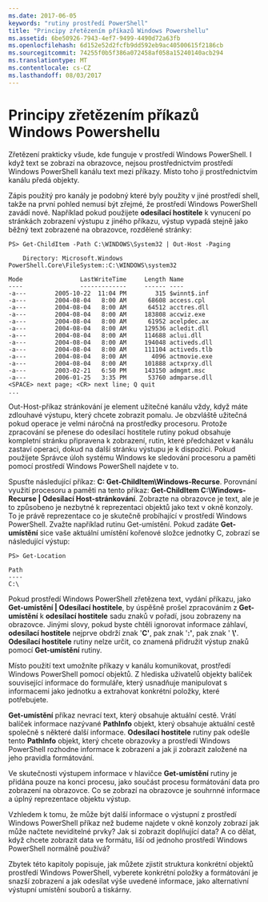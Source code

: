 ```yaml
---
ms.date: 2017-06-05
keywords: "rutiny prostředí PowerShell"
title: "Principy zřetězením příkazů Windows Powershellu"
ms.assetid: 6be50926-7943-4ef7-9499-4490d72a63fb
ms.openlocfilehash: 6d152e52d2fcfb9dd592eb9ac40500615f2186cb
ms.sourcegitcommit: 74255f0b5f386a072458af058a15240140acb294
ms.translationtype: MT
ms.contentlocale: cs-CZ
ms.lasthandoff: 08/03/2017
---
```

# <a name="understanding-the-windows-powershell-pipeline"></a>Principy zřetězením příkazů Windows Powershellu
Zřetězení prakticky všude, kde funguje v prostředí Windows PowerShell. I když text se zobrazí na obrazovce, nejsou prostřednictvím prostředí Windows PowerShell kanálu text mezi příkazy. Místo toho ji prostřednictvím kanálu předá objekty.

Zápis použitý pro kanály je podobný které byly použity v jiné prostředí shell, takže na první pohled nemusí být zřejmé, že prostředí Windows PowerShell zavádí nové. Například pokud použijete **odesílací hostitele** k vynucení po stránkách zobrazení výstupu z jiného příkazu, výstup vypadá stejně jako běžný text zobrazené na obrazovce, rozdělené stránky:

```
PS> Get-ChildItem -Path C:\WINDOWS\System32 | Out-Host -Paging

    Directory: Microsoft.Windows PowerShell.Core\FileSystem::C:\WINDOWS\system32

Mode                LastWriteTime     Length Name
----                -------------     ------ ----
-a---        2005-10-22  11:04 PM        315 $winnt$.inf
-a---        2004-08-04   8:00 AM      68608 access.cpl
-a---        2004-08-04   8:00 AM      64512 acctres.dll
-a---        2004-08-04   8:00 AM     183808 accwiz.exe
-a---        2004-08-04   8:00 AM      61952 acelpdec.ax
-a---        2004-08-04   8:00 AM     129536 acledit.dll
-a---        2004-08-04   8:00 AM     114688 aclui.dll
-a---        2004-08-04   8:00 AM     194048 activeds.dll
-a---        2004-08-04   8:00 AM     111104 activeds.tlb
-a---        2004-08-04   8:00 AM       4096 actmovie.exe
-a---        2004-08-04   8:00 AM     101888 actxprxy.dll
-a---        2003-02-21   6:50 PM     143150 admgmt.msc
-a---        2006-01-25   3:35 PM      53760 admparse.dll
<SPACE> next page; <CR> next line; Q quit
...
```

Out-Host-příkaz stránkování je element užitečné kanálu vždy, když máte zdlouhavé výstupu, který chcete zobrazit pomalu. Je obzvláště užitečná pokud operace je velmi náročná na prostředky procesoru. Protože zpracování se přenese do odesílací hostitele rutiny pokud obsahuje kompletní stránku připravena k zobrazení, rutin, které předcházet v kanálu zastaví operaci, dokud na další stránku výstupu je k dispozici. Pokud použijete Správce úloh systému Windows ke sledování procesoru a paměti pomocí prostředí Windows PowerShell najdete v to.

Spusťte následující příkaz: **C: Get-ChildItem\\Windows-Recurse**. Porovnání využití procesoru a paměti na tento příkaz: **Get-ChildItem C:\\Windows-Recurse | Odesílací Host-stránkování**. Zobrazte na obrazovce je text, ale je to způsobeno je nezbytné k reprezentaci objektů jako text v okně konzoly. To je právě reprezentace co je skutečně probíhající v prostředí Windows PowerShell. Zvažte například rutinu Get-umístění. Pokud zadáte **Get-umístění** sice vaše aktuální umístění kořenové složce jednotky C, zobrazí se následující výstup:

```
PS> Get-Location

Path
----
C:\
```

Pokud prostředí Windows PowerShell zřetězena text, vydání příkazu, jako **Get-umístění | Odesílací hostitele**, by úspěšně prošel zpracováním z **Get-umístění** k **odesílací hostitele** sadu znaků v pořadí, jsou zobrazeny na obrazovce. Jinými slovy, pokud byste chtěli ignorovat informace záhlaví, **odesílací hostitele** nejprve obdrží znak '**C'**, pak znak '**:'**, pak znak ' **\\'**. **Odesílací hostitele** rutiny nelze určit, co znamená přidružit výstup znaků pomocí **Get-umístění** rutiny.

Místo použití text umožníte příkazy v kanálu komunikovat, prostředí Windows PowerShell pomocí objektů. Z hlediska uživatelů objekty balíček související informace do formuláře, který usnadňuje manipulovat s informacemi jako jednotku a extrahovat konkrétní položky, které potřebujete.

**Get-umístění** příkaz nevrací text, který obsahuje aktuální cestě. Vrátí balíček informace nazývané **PathInfo** objekt, který obsahuje aktuální cestě společně s některé další informace. **Odesílací hostitele** rutiny pak odešle tento **PathInfo** objekt, který chcete obrazovky a prostředí Windows PowerShell rozhodne informace k zobrazení a jak ji zobrazit založené na jeho pravidla formátování.

Ve skutečnosti výstupem informace v hlavičce **Get-umístění** rutiny je přidána pouze na konci procesu, jako součást procesu formátování data pro zobrazení na obrazovce. Co se zobrazí na obrazovce je souhrnné informace a úplný reprezentace objektu výstup.

Vzhledem k tomu, že může být další informace o výstupní z prostředí Windows PowerShell příkaz než budeme najdete v okně konzoly zobrazí jak může načtete neviditelné prvky? Jak si zobrazit doplňující data? A co dělat, když chcete zobrazit data ve formátu, liší od jednoho prostředí Windows PowerShell normálně používá?

Zbytek této kapitoly popisuje, jak můžete zjistit struktura konkrétní objektů prostředí Windows PowerShell, vyberete konkrétní položky a formátování je snazší zobrazení a jak odesílat výše uvedené informace, jako alternativní výstupní umístění souborů a tiskárny.


